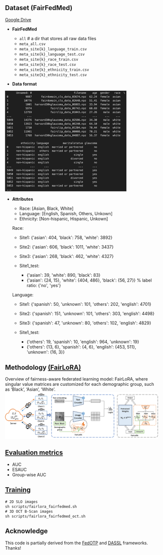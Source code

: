 
## Dataset (FairFedMed)
[Google Drive](https://drive.google.com/drive/folders/15dLIXpuwprnZ_NcDOXFnAWxcJvm1RPdD)

- **FairFedMed**
  - `all`  # a dir that stores all raw data files
  - `meta_all.csv`
  - `meta_site{k}_language_train.csv`
  - `meta_site{k}_language_test.csv`
  - `meta_site{k}_race_train.csv`
  - `meta_site{k}_race_test.csv`
  - `meta_site{k}_ethnicity_train.csv`
  - `meta_site{k}_ethnicity_test.csv`

- **Data format**

<img src="data_format.png" alt="alt text" width="400"/>

- **Attributes**
  - Race: [Asian, Black, White]
  - Language: [English, Spanish, Others, Unkown]
  - Ethnicity: [Non-hispanic, Hispanic, Unkown]

  Race: 
  - Site1: {'asian': 404, 'black': 758, 'white': 3892}
  - Site2: {'asian': 606, 'black': 1011, 'white': 3437}
  - Site3: {'asian': 268, 'black': 462, 'white': 4327}

  - Site1_test: 
    - {'asian': 39, 'white': 890, 'black': 83}
    - {'asian': {24, 15}, 'white': {404, 486}, 'black': {56, 27}} % label ratio: {'no', 'yes'} 

  Language: 
  - Site1: {'spanish': 50, 'unknown': 101, 'others': 202, 'english': 4701}
  - Site2: {'spanish': 151, 'unknown': 101, 'others': 303, 'english': 4498}
  - Site3: {'spanish': 47, 'unknown': 80, 'others': 102, 'english': 4829}

  - Site1_test:
    - {'others': 19, 'spanish': 10, 'english': 964, 'unknown': 19}
    - {'others': {13, 6}, 'spanish': {4, 6}, 'english': {453, 511}, 'unknown': {16, 3}}

## Methodology [(FairLoRA)](trainers/GLP_OT_SVLoRA.py)
Overview of fairness-aware federated learning model: FairLoRA, where singular value matrices are customized for each demographic group, such as ‘Black’, ‘Asian’, ‘White’.
![Overwiew](FairLoRA.jpg)


## [Evaluation metrics](evaluation)
 - AUC
 - ESAUC
 - Group-wise AUC

## [Training]()
```
# 2D SLO images
sh scripts/fairlora_fairfedmed.sh      
# 3D OCT B-Scan images
sh scripts/fairlora_fairfedmed_oct.sh
```

## Acknowledge
This code is partially derived from the [FedOTP](https://github.com/HongxiaLee/FedOTP) and [DASSL](https://github.com/KaiyangZhou/Dassl.pytorch) frameworks. Thanks!
